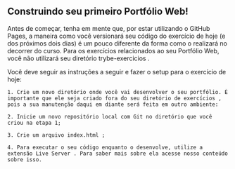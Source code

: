 ## Construindo seu primeiro Portfólio Web!
Antes de começar, tenha em mente que, por estar utilizando o GitHub Pages, a maneira como você versionará seu código do exercício de hoje (e dos próximos dois dias) é um pouco diferente da forma como o realizará no decorrer do curso. Para os exercícios relacionados ao seu Portfólio Web, você não utilizará seu diretório trybe-exercicios . <br>

Você deve seguir as instruções a seguir e fazer o setup para o exercício de hoje:<br>

    1. Crie um novo diretório onde você vai desenvolver o seu portfólio. É importante que ele seja criado fora do seu diretório de exercícios , pois a sua manutenção daqui em diante será feita em outro ambiente: 
    
    2. Inicie um novo repositório local com Git no diretório que você criou na etapa 1;

    3. Crie um arquivo index.html ;
    
    4. Para executar o seu código enquanto o desenvolve, utilize a extensão Live Server . Para saber mais sobre ela acesse nosso conteúdo sobre isso.